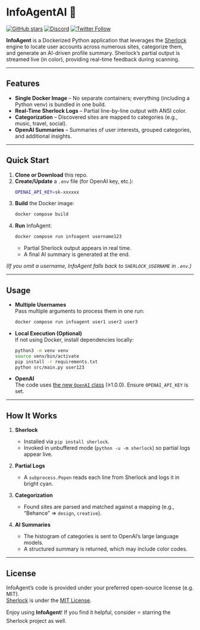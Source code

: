 # InfoAgentAI 🔎  
[![GitHub stars](https://img.shields.io/github/stars/sherlock-project/sherlock?style=social)](https://github.com/sherlock-project/sherlock/stargazers)
[![Discord](https://img.shields.io/discord/12345.svg?label=InfoAI+Discord)](https://discord.gg/xgDqHaDE)
[![Twitter Follow](https://img.shields.io/twitter/follow/infoagentai?style=social)](https://x.com/infoagentai)

**InfoAgent** is a Dockerized Python application that leverages the [Sherlock](https://github.com/sherlock-project/sherlock) engine to locate user accounts across numerous sites, categorize them, and generate an AI-driven profile summary. Sherlock’s partial output is streamed live (in color), providing real-time feedback during scanning.

---

## Features
- **Single Docker Image** – No separate containers; everything (including a Python venv) is bundled in one build.  
- **Real-Time Sherlock Logs** – Partial line-by-line output with ANSI color.  
- **Categorization** – Discovered sites are mapped to categories (e.g., music, travel, social).  
- **OpenAI Summaries** – Summaries of user interests, grouped categories, and additional insights.

---

## Quick Start

1. **Clone or Download** this repo.  
2. **Create/Update** a `.env` file (for OpenAI key, etc.):
   ```bash
   OPENAI_API_KEY=sk-xxxxxx
   ```
3. **Build** the Docker image:
   ```bash
   docker compose build
   ```
4. **Run** InfoAgent:
   ```bash
   docker compose run infoagent username123
   ```
   - Partial Sherlock output appears in real time.
   - A final AI summary is generated at the end.

*(If you omit a username, InfoAgent falls back to `SHERLOCK_USERNAME` in `.env`.)*

---

## Usage

- **Multiple Usernames**  
  Pass multiple arguments to process them in one run:
  ```bash
  docker compose run infoagent user1 user2 user3
  ```
- **Local Execution (Optional)**  
  If not using Docker, install dependencies locally:
  ```bash
  python3 -m venv venv
  source venv/bin/activate
  pip install -r requirements.txt
  python src/main.py user123
  ```
- **OpenAI**  
  The code uses [the new `OpenAI` class](https://pypi.org/project/openai/) (≥1.0.0). Ensure `OPENAI_API_KEY` is set.

---

## How It Works

1. **Sherlock**  
   - Installed via `pip install sherlock`.  
   - Invoked in unbuffered mode (`python -u -m sherlock`) so partial logs appear live.

2. **Partial Logs**  
   - A `subprocess.Popen` reads each line from Sherlock and logs it in bright cyan.

3. **Categorization**  
   - Found sites are parsed and matched against a mapping (e.g., “Behance” ⇒ `design`, `creative`).

4. **AI Summaries**  
   - The histogram of categories is sent to OpenAI’s large language models.  
   - A structured summary is returned, which may include color codes.

---

## License

InfoAgent’s code is provided under your preferred open-source license (e.g. MIT).  
[Sherlock](https://github.com/sherlock-project/sherlock) is under the [MIT License](https://github.com/sherlock-project/sherlock/blob/master/LICENSE).  

Enjoy using **InfoAgent**! If you find it helpful, consider ⭐ starring the Sherlock project as well.
```